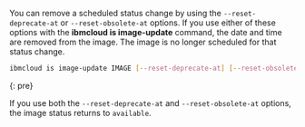 
You can remove a scheduled status change by using the `--reset-deprecate-at` or `--reset-obsolete-at` options. If you use either of these options with the **ibmcloud is image-update** command, the date and time are removed from the image. The image is no longer scheduled for that status change.

```sh
ibmcloud is image-update IMAGE [--reset-deprecate-at] [--reset-obsolete-at]
```
{: pre}

If you use both the `--reset-deprecate-at` and `--reset-obsolete-at` options, the image status returns to `available`.
